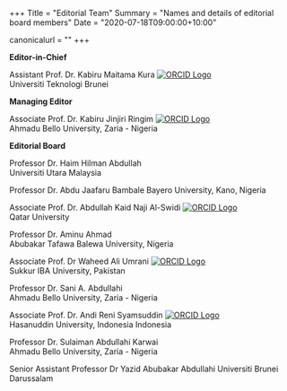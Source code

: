 +++
Title = "Editorial Team"
Summary = "Names and details of editorial board members"
Date = "2020-07-18T09:00:00+10:00"

canonicalurl = ""
+++

**Editor-in-Chief**

Assistant Prof. Dr. Kabiru Maitama Kura [![ORCID Logo](/img/orcid.png)](https://orcid.org/0000-0001-7863-2604)  
Universiti Teknologi Brunei

**Managing Editor**

Associate Prof. Dr. Kabiru Jinjiri Ringim [![ORCID Logo](/img/orcid.png)](https://orcid.org/0000-0002-4708-231X)       
Ahmadu Bello University, Zaria - Nigeria

**Editorial Board**

Professor Dr. Haim Hilman Abdullah             
Universiti Utara Malaysia

Professor Dr. Abdu Jaafaru Bambale
Bayero University, Kano, Nigeria

Associate Prof. Dr. Abdullah Kaid Naji Al-Swidi [![ORCID Logo](/img/orcid.png)](https://orcid.org/0000-0002-1718-0269)                         
Qatar University

Professor Dr. Aminu Ahmad          
Abubakar Tafawa Balewa University, Nigeria

Associate Prof. Dr Waheed Ali Umrani [![ORCID Logo](/img/orcid.png)](https://orcid.org/0000-0001-9835-3979)                          
Sukkur IBA University, Pakistan

Professor Dr. Sani A. Abdullahi       
Ahmadu Bello University, Zaria - Nigeria

Associate Prof. Dr. Andi Reni Syamsuddin [![ORCID Logo](/img/orcid.png)](https://orcid.org/0000-0001-9835-3979)                          
Hasanuddin University, Indonesia Indonesia

Professor Dr. Sulaiman Abdullahi Karwai       
Ahmadu Bello University, Zaria - Nigeria

Senior Assistant Professor Dr Yazid Abubakar Abdullahi
Universiti Brunei Darussalam

